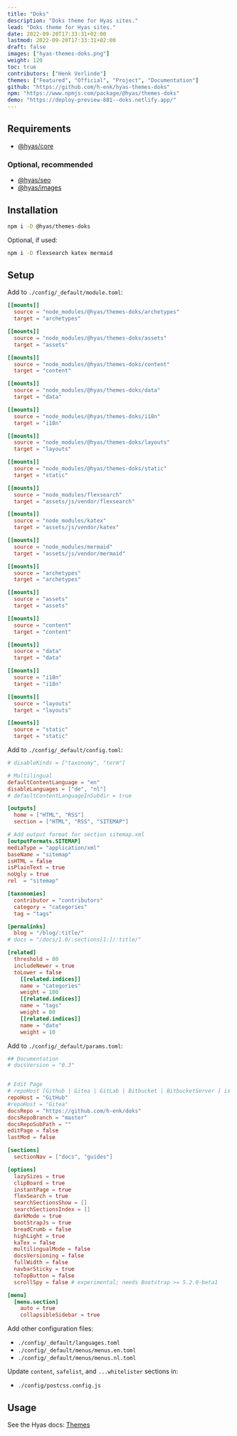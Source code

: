 ```yaml
---
title: "Doks"
description: "Doks theme for Hyas sites."
lead: "Doks theme for Hyas sites."
date: 2022-09-20T17:33:31+02:00
lastmod: 2022-09-20T17:33:31+02:00
draft: false
images: ["hyas-themes-doks.png"]
weight: 120
toc: true
contributors: ["Henk Verlinde"]
themes: ["Featured", "Official", "Project", "Documentation"]
github: "https://github.com/h-enk/hyas-themes-doks"
npm: "https://www.npmjs.com/package/@hyas/themes-doks"
demo: "https://deploy-preview-881--doks.netlify.app/"
---
```


## Requirements

- [@hyas/core](https://www.npmjs.com/package/@hyas/core)

### Optional, recommended

- [@hyas/seo](https://www.npmjs.com/package/@hyas/seo)
- [@hyas/images](https://www.npmjs.com/package/@hyas/images)

## Installation

```bash
npm i -D @hyas/themes-doks
```

Optional, if used:

```bash
npm i -D flexsearch katex mermaid
```

## Setup

Add to `./config/_default/module.toml`:

```toml
[[mounts]]
  source = "node_modules/@hyas/themes-doks/archetypes"
  target = "archetypes"

[[mounts]]
  source = "node_modules/@hyas/themes-doks/assets"
  target = "assets"

[[mounts]]
  source = "node_modules/@hyas/themes-doks/content"
  target = "content"

[[mounts]]
  source = "node_modules/@hyas/themes-doks/data"
  target = "data"

[[mounts]]
  source = "node_modules/@hyas/themes-doks/i18n"
  target = "i18n"

[[mounts]]
  source = "node_modules/@hyas/themes-doks/layouts"
  target = "layouts"

[[mounts]]
  source = "node_modules/@hyas/themes-doks/static"
  target = "static"

[[mounts]]
  source = "node_modules/flexsearch"
  target = "assets/js/vendor/flexsearch"

[[mounts]]
  source = "node_modules/katex"
  target = "assets/js/vendor/katex"

[[mounts]]
  source = "node_modules/mermaid"
  target = "assets/js/vendor/mermaid"

[[mounts]]
  source = "archetypes"
  target = "archetypes"

[[mounts]]
  source = "assets"
  target = "assets"

[[mounts]]
  source = "content"
  target = "content"

[[mounts]]
  source = "data"
  target = "data"

[[mounts]]
  source = "i18n"
  target = "i18n"

[[mounts]]
  source = "layouts"
  target = "layouts"

[[mounts]]
  source = "static"
  target = "static"
```

Add to `./config/_default/config.toml`:

```toml
# disableKinds = ["taxonomy", "term"]

# Multilingual
defaultContentLanguage = "en"
disableLanguages = ["de", "nl"]
# defaultContentLanguageInSubdir = true

[outputs]
  home = ["HTML", "RSS"]
  section = ["HTML", "RSS", "SITEMAP"]

# Add output format for section sitemap.xml
[outputFormats.SITEMAP]
mediaType = "application/xml"
baseName = "sitemap"
isHTML = false
isPlainText = true
noUgly = true
rel  = "sitemap"

[taxonomies]
  contributor = "contributors"
  category = "categories"
  tag = "tags"

[permalinks]
  blog = "/blog/:title/"
# docs = "/docs/1.0/:sections[1:]/:title/"

[related]
  threshold = 80
  includeNewer = true
  toLower = false
    [[related.indices]]
    name = "categories"
    weight = 100
    [[related.indices]]
    name = "tags"
    weight = 80
    [[related.indices]]
    name = "date"
    weight = 10
```

Add to `./config/_default/params.toml`:

```toml
## Documentation
# docsVersion = "0.3"


# Edit Page
# repoHost [Github | Gitea | GitLab | Bitbucket | BitbucketServer ] is used for building the edit link based on git hoster
repoHost = "GitHub"
#repoHost = "Gitea"
docsRepo = "https://github.com/h-enk/doks"
docsRepoBranch = "master"
docsRepoSubPath = ""
editPage = false
lastMod = false

[sections]
  sectionNav = ["docs", "guides"]

[options]
  lazySizes = true
  clipBoard = true
  instantPage = true
  flexSearch = true
  searchSectionsShow = []
  searchSectionsIndex = []
  darkMode = true
  bootStrapJs = true
  breadCrumb = false
  highLight = true
  kaTex = false
  multilingualMode = false
  docsVersioning = false
  fullWidth = false
  navbarSticky = true
  toTopButton = false
  scrollSpy = false # experimental; needs Bootstrap >= 5.2.0-beta1

[menu]
  [menu.section]
    auto = true
    collapsibleSidebar = true
```

Add other configuration files:

- `./config/_default/languages.toml`
- `./config/_default/menus/menus.en.toml`
- `./config/_default/menus/menus.nl.toml`

Update `content`, `safelist`, and `...whitelister` sections in:

- `./config/postcss.config.js`

## Usage

See the Hyas docs: [Themes](https://gethyas.com/docs/reference-guides/themes/)
